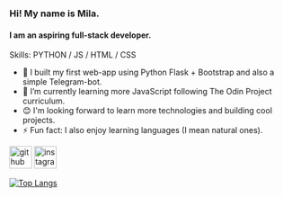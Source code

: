 ### Hi! My name is Mila.
#### I am an aspiring full-stack developer.

Skills: PYTHON / JS / HTML / CSS

- 🔭 I built my first web-app using Python Flask + Bootstrap and also a simple Telegram-bot. 
- 🌱 I’m currently learning more JavaScript following The Odin Project curriculum.
- 😊 I'm looking forward to learn more technologies and building cool projects.
- ⚡ Fun fact: I also enjoy learning languages (I mean natural ones). 


[<img src='https://cdn.jsdelivr.net/npm/simple-icons@3.0.1/icons/github.svg' alt='github' height='40'>](https://github.com/LiudmilaLV)  [<img src='https://cdn.jsdelivr.net/npm/simple-icons@3.0.1/icons/instagram.svg' alt='instagram' height='40'>](https://www.instagram.com/youyisiya/)  

[![Top Langs](https://github-readme-stats.vercel.app/api/top-langs/?username=LiudmilaLV)](https://github.com/anuraghazra/github-readme-stats)

